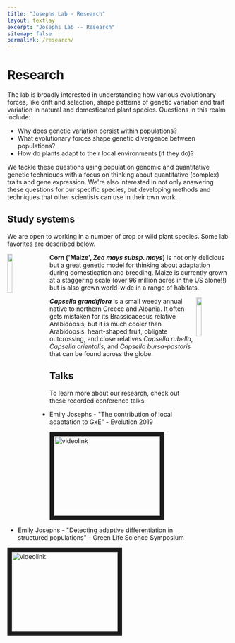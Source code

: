 ```yaml
---
title: "Josephs Lab - Research"
layout: textlay
excerpt: "Josephs Lab -- Research"
sitemap: false
permalink: /research/
---
```


# Research

The lab is broadly interested in understanding how various evolutionary forces, like drift and selection, shape patterns of genetic variation and trait variation in natural and domesticated plant species. Questions in this realm include:

- Why does genetic variation persist within populations? 
- What evolutionary forces shape genetic divergence between populations?
- How do plants adapt to their local environments (if they do)?

We tackle these questions using population genomic and quantitative genetic techniques with a focus on thinking about quantitative (complex) traits and gene expression. We're also interested in not only answering these questions for our specific species, but developing methods and techniques that other scientists can use in their own work.


## Study systems

We are open to working in a number of crop or wild plant species. Some lab favorites are described below.

<div>

<img src = "{{ site.url}}{{ site.baseurl}}/images/flintydenty.jpeg" class="img-responsive" width = "15%" style="float: left; padding-right: 20px" />

**Corn ('Maize', *Zea mays subsp. mays*)** is not only delicious but a great genetic model for thinking about adaptation during domestication and breeding. Maize is currently grown at a staggering scale (over 96 million acres in the US alone!!) but is also grown world-wide in a range of habitats.

</div>
<div>

<img src = "{{ site.url}}{{ site.baseurl}}/images/cg.png" class="img-responsive" width = "15%" style="float: right; padding-leftt: 20px" />

***Capsella grandiflora*** is a small weedy annual native to northern Greece and Albania. It often gets mistaken for its Brassicaceous relative Arabidopsis, but it is much cooler than Arabidopsis: heart-shaped fruit, obligate outcrossing, and close relatives *Capsella rubella*, *Capsella orientalis*, and *Capsella bursa-pastoris* that can be found across the globe. 


</div>


## Talks

To learn more about our research, check out these recorded conference talks:

* Emily Josephs - "The contribution of local adaptation to GxE" - Evolution 2019

<a href="http://www.youtube.com/watch?feature=player_embedded&v=-sxdgWORJIw" target="_blank"><img src="http://img.youtube.com/vi/-sxdgWORJIw/0.jpg" alt="videolink" width="240" height="180" border="10" /></a>

* Emily Josephs - "Detecting adaptive differentiation in structured populations" - Green Life Science Symposium 

<a href="http://www.youtube.com/watch?feature=player_embedded&v=igNt7Fk8Npk&t=0s&index=16" target="_blank"><img src="http://img.youtube.com/vi/igNt7Fk8Npk&t=0s&index=16/0.jpg" alt="videolink" width="240" height="180" border="10" /></a>
